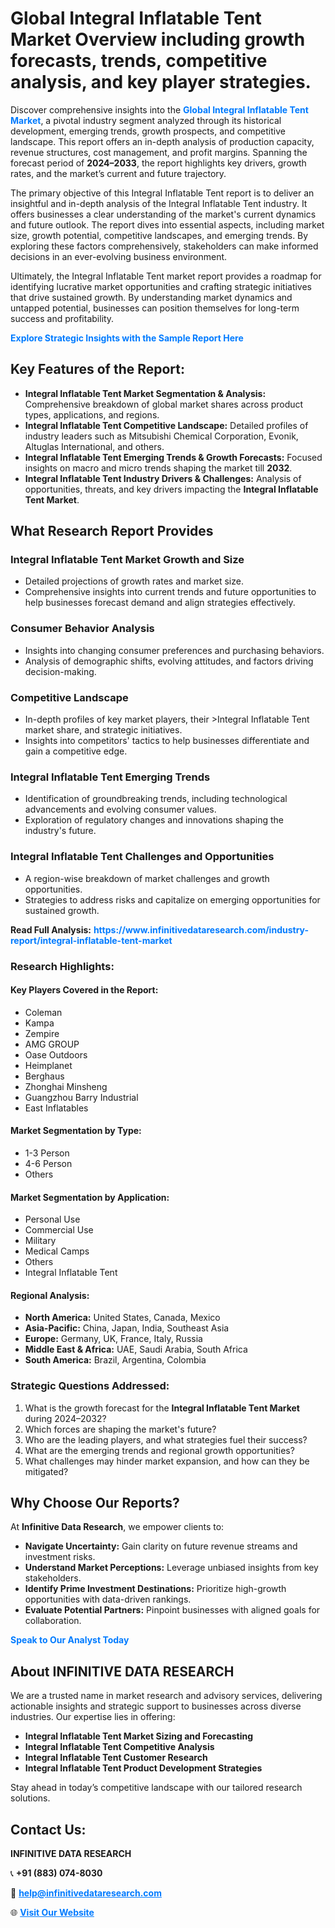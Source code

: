 <h1>Global Integral Inflatable Tent Market Overview including growth forecasts, trends, competitive analysis, and key player strategies.</h1>
<p>
Discover comprehensive insights into the 
<a href="https://www.infinitivedataresearch.com/industry-report/integral-inflatable-tent-market" rel="dofollow" style="color: #007BFF; text-decoration: none;"><strong>Global Integral Inflatable Tent Market</strong></a>, a pivotal industry segment analyzed through its historical development, emerging trends, growth prospects, and competitive landscape. This report offers an in-depth analysis of production capacity, revenue structures, cost management, and profit margins. Spanning the forecast period of <strong>2024–2033</strong>, the report highlights key drivers, growth rates, and the market’s current and future trajectory.
</p>
<p>
The primary objective of this Integral Inflatable Tent report is to deliver an insightful and in-depth analysis of the Integral Inflatable Tent industry. It offers businesses a clear understanding of the market's current dynamics and future outlook. The report dives into essential aspects, including market size, growth potential, competitive landscapes, and emerging trends. By exploring these factors comprehensively, stakeholders can make informed decisions in an ever-evolving business environment.
</p>
<p>
Ultimately, the Integral Inflatable Tent market report provides a roadmap for identifying lucrative market opportunities and crafting strategic initiatives that drive sustained growth. By understanding market dynamics and untapped potential, businesses can position themselves for long-term success and profitability.
</p>
<p>
<a href="https://www.infinitivedataresearch.com/request-sample/reportId=112395" style="color: #007BFF; text-decoration: none;"><strong>Explore Strategic Insights with the Sample Report Here</strong></a>
</p>

<h2>Key Features of the Report:</h2>
<ul>
<li><strong>Integral Inflatable Tent Market Segmentation & Analysis:</strong> Comprehensive breakdown of global market shares across product types, applications, and regions.</li>
<li><strong>Integral Inflatable Tent Competitive Landscape:</strong> Detailed profiles of industry leaders such as Mitsubishi Chemical Corporation, Evonik, Altuglas International, and others.</li>
<li><strong>Integral Inflatable Tent Emerging Trends & Growth Forecasts:</strong> Focused insights on macro and micro trends shaping the market till <strong>2032</strong>.</li>
<li><strong>Integral Inflatable Tent Industry Drivers & Challenges:</strong> Analysis of opportunities, threats, and key drivers impacting the <strong>Integral Inflatable Tent Market</strong>.</li>
</ul>

<h2>What Research Report Provides</h2>
<h3>Integral Inflatable Tent Market Growth and Size</h3>
<ul>
<li>Detailed projections of growth rates and market size.</li>
<li>Comprehensive insights into current trends and future opportunities to help businesses forecast demand and align strategies effectively.</li>
</ul>

<h3>Consumer Behavior Analysis</h3>
<ul>
<li>Insights into changing consumer preferences and purchasing behaviors.</li>
<li>Analysis of demographic shifts, evolving attitudes, and factors driving decision-making.</li>
</ul>

<h3>Competitive Landscape</h3>
<ul>
<li>In-depth profiles of key market players, their >Integral Inflatable Tent market share, and strategic initiatives.</li>
<li>Insights into competitors' tactics to help businesses differentiate and gain a competitive edge.</li>
</ul>

<h3>Integral Inflatable Tent Emerging Trends</h3>
<ul>
<li>Identification of groundbreaking trends, including technological advancements and evolving consumer values.</li>
<li>Exploration of regulatory changes and innovations shaping the industry's future.</li>
</ul>

<h3>Integral Inflatable Tent Challenges and Opportunities</h3>
<ul>
<li>A region-wise breakdown of market challenges and growth opportunities.</li>
<li>Strategies to address risks and capitalize on emerging opportunities for sustained growth.</li>
</ul>
<p><strong>Read Full Analysis:</strong> <a href="https://www.infinitivedataresearch.com/industry-report/integral-inflatable-tent-market" rel="dofollow" style="color: #007BFF; text-decoration: none;"><strong>https://www.infinitivedataresearch.com/industry-report/integral-inflatable-tent-market</strong></a></p>
<h3>Research Highlights:</h3>
<h4>Key Players Covered in the Report:</h4>
<ul><li>Coleman</li><li>Kampa</li><li>Zempire</li><li>AMG GROUP</li><li>Oase Outdoors</li><li>Heimplanet</li><li>Berghaus</li><li>Zhonghai Minsheng</li><li>Guangzhou Barry Industrial</li><li>East Inflatables</li></ul>
<h4>Market Segmentation by Type:</h4>
<ul><li>1-3 Person</li><li>4-6 Person</li><li>Others</li></ul>
<h4>Market Segmentation by Application:</h4>
<ul><li>Personal Use</li><li>Commercial Use</li><li>Military</li><li>Medical Camps</li><li>Others</li><li>Integral Inflatable Tent</li></ul>

<h4>Regional Analysis:</h4>
<ul>
<li><strong>North America:</strong> United States, Canada, Mexico</li>
<li><strong>Asia-Pacific:</strong> China, Japan, India, Southeast Asia</li>
<li><strong>Europe:</strong> Germany, UK, France, Italy, Russia</li>
<li><strong>Middle East & Africa:</strong> UAE, Saudi Arabia, South Africa</li>
<li><strong>South America:</strong> Brazil, Argentina, Colombia</li>
</ul>

<h3>Strategic Questions Addressed:</h3>
<ol>
<li>What is the growth forecast for the <strong>Integral Inflatable Tent Market</strong> during 2024–2032?</li>
<li>Which forces are shaping the market's future?</li>
<li>Who are the leading players, and what strategies fuel their success?</li>
<li>What are the emerging trends and regional growth opportunities?</li>
<li>What challenges may hinder market expansion, and how can they be mitigated?</li>
</ol>

<h2>Why Choose Our Reports?</h2>
<p>At <strong>Infinitive Data Research</strong>, we empower clients to:</p>
<ul>
<li><strong>Navigate Uncertainty:</strong> Gain clarity on future revenue streams and investment risks.</li>
<li><strong>Understand Market Perceptions:</strong> Leverage unbiased insights from key stakeholders.</li>
<li><strong>Identify Prime Investment Destinations:</strong> Prioritize high-growth opportunities with data-driven rankings.</li>
<li><strong>Evaluate Potential Partners:</strong> Pinpoint businesses with aligned goals for collaboration.</li>
</ul>
<p><a href="https://www.infinitivedataresearch.com/industry-report/integral-inflatable-tent-market" rel="dofollow" style="color: #007BFF; text-decoration: none;"><strong>Speak to Our Analyst Today</strong></a></p>

<h2>About INFINITIVE DATA RESEARCH</h2>
<p>We are a trusted name in market research and advisory services, delivering actionable insights and strategic support to businesses across diverse industries. Our expertise lies in offering:</p>
<ul>
<li><strong>Integral Inflatable Tent Market Sizing and Forecasting</strong></li>
<li><strong>Integral Inflatable Tent Competitive Analysis</strong></li>
<li><strong>Integral Inflatable Tent Customer Research</strong></li>
<li><strong>Integral Inflatable Tent Product Development Strategies</strong></li>
</ul>
<p>Stay ahead in today’s competitive landscape with our tailored research solutions.</p>

<h2>Contact Us:</h2>
<p><strong>INFINITIVE DATA RESEARCH</strong></p>
<p>📞 <strong>+91 (883) 074-8030</strong></p>
<p>📧 <strong><a href="mailto:help@infinitivedataresearch.com" style="color: #007BFF;">help@infinitivedataresearch.com</a></strong></p>
<p>🌐 <strong><a href="https://www.infinitivedataresearch.com" rel="dofollow" style="color: #007BFF;">Visit Our Website</a></strong></p>